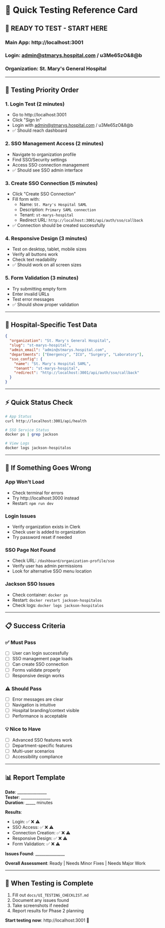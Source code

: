 # 🧪 Quick Testing Reference Card

## 🔗 **READY TO TEST - START HERE**

### **Main App**: http://localhost:3001
### **Login**: admin@stmarys.hospital.com / u3Me65zO&8@b
### **Organization**: St. Mary's General Hospital

---

## 🎯 **Testing Priority Order**

### 1. **Login Test** (2 minutes)
- Go to http://localhost:3001
- Click "Sign In"
- Login with admin@stmarys.hospital.com / u3Me65zO&8@b
- ✅ Should reach dashboard

### 2. **SSO Management Access** (2 minutes)  
- Navigate to organization profile
- Find SSO/Security settings
- Access SSO connection management
- ✅ Should see SSO admin interface

### 3. **Create SSO Connection** (5 minutes)
- Click "Create SSO Connection"
- Fill form with:
  - Name: `St. Mary's Hospital SAML`
  - Description: `Primary SAML connection`
  - Tenant: `st-marys-hospital`
  - Redirect URL: `http://localhost:3001/api/auth/sso/callback`
- ✅ Connection should be created successfully

### 4. **Responsive Design** (3 minutes)
- Test on desktop, tablet, mobile sizes
- Verify all buttons work
- Check text readability
- ✅ Should work on all screen sizes

### 5. **Form Validation** (3 minutes)
- Try submitting empty form
- Enter invalid URLs
- Test error messages
- ✅ Should show proper validation

---

## 🏥 **Hospital-Specific Test Data**

```json
{
  "organization": "St. Mary's General Hospital",
  "slug": "st-marys-hospital",
  "admin_email": "admin@stmarys.hospital.com",
  "departments": ["Emergency", "ICU", "Surgery", "Laboratory"],
  "sso_config": {
    "name": "St. Mary's Hospital SAML",
    "tenant": "st-marys-hospital",
    "redirect": "http://localhost:3001/api/auth/sso/callback"
  }
}
```

---

## ⚡ **Quick Status Check**

```bash
# App Status
curl http://localhost:3001/api/health

# SSO Service Status  
docker ps | grep jackson

# View Logs
docker logs jackson-hospitalos
```

---

## 🔧 **If Something Goes Wrong**

### App Won't Load
- Check terminal for errors
- Try http://localhost:3000 instead
- Restart: `npm run dev`

### Login Issues
- Verify organization exists in Clerk
- Check user is added to organization
- Try password reset if needed

### SSO Page Not Found
- Check URL: `/dashboard/organization-profile/sso`
- Verify user has admin permissions
- Look for alternative SSO menu location

### Jackson SSO Issues
- Check container: `docker ps`
- Restart: `docker restart jackson-hospitalos`
- Check logs: `docker logs jackson-hospitalos`

---

## 📋 **Success Criteria**

### ✅ **Must Pass**
- [ ] User can login successfully
- [ ] SSO management page loads
- [ ] Can create SSO connection
- [ ] Forms validate properly
- [ ] Responsive design works

### ⚠️ **Should Pass**
- [ ] Error messages are clear
- [ ] Navigation is intuitive
- [ ] Hospital branding/context visible
- [ ] Performance is acceptable

### 💡 **Nice to Have**
- [ ] Advanced SSO features work
- [ ] Department-specific features
- [ ] Multi-user scenarios
- [ ] Accessibility compliance

---

## 📊 **Report Template**

**Date**: _______________  
**Tester**: _______________  
**Duration**: _____ minutes  

**Results**:
- Login: ✅ ❌ ⚠️
- SSO Access: ✅ ❌ ⚠️  
- Connection Creation: ✅ ❌ ⚠️
- Responsive Design: ✅ ❌ ⚠️
- Form Validation: ✅ ❌ ⚠️

**Issues Found**: _______________

**Overall Assessment**: Ready | Needs Minor Fixes | Needs Major Work

---

## 🎉 **When Testing is Complete**

1. Fill out `docs/UI_TESTING_CHECKLIST.md`
2. Document any issues found
3. Take screenshots if needed
4. Report results for Phase 2 planning

**Start testing now**: http://localhost:3001 🚀